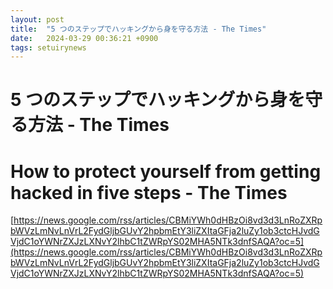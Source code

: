 ```yaml
---
layout: post
title:  "5 つのステップでハッキングから身を守る方法 - The Times"
date:   2024-03-29 00:36:21 +0900
tags: setuirynews 
---
```


# 5 つのステップでハッキングから身を守る方法 - The Times



# How to protect yourself from getting hacked in five steps - The Times

[https://news.google.com/rss/articles/CBMiYWh0dHBzOi8vd3d3LnRoZXRpbWVzLmNvLnVrL2FydGljbGUvY2hpbmEtY3liZXItaGFja2luZy1ob3ctcHJvdGVjdC1oYWNrZXJzLXNvY2lhbC1tZWRpYS02MHA5NTk3dnfSAQA?oc=5](https://news.google.com/rss/articles/CBMiYWh0dHBzOi8vd3d3LnRoZXRpbWVzLmNvLnVrL2FydGljbGUvY2hpbmEtY3liZXItaGFja2luZy1ob3ctcHJvdGVjdC1oYWNrZXJzLXNvY2lhbC1tZWRpYS02MHA5NTk3dnfSAQA?oc=5)

